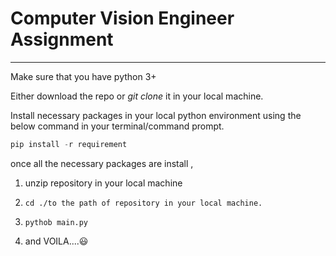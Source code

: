 # Computer Vision Engineer Assignment

------

Make sure that you have python 3+

Either download the repo or *git clone* it in your local machine.

Install necessary packages in your local python environment using the below command in your terminal/command prompt.

```python
pip install -r requirement
```

once all the necessary packages are install ,

1) unzip repository in your local machine

2) `cd ./to the path of repository in your local machine.`

3) `pythob main.py`

4) and VOILA....😃

   ## 

   
